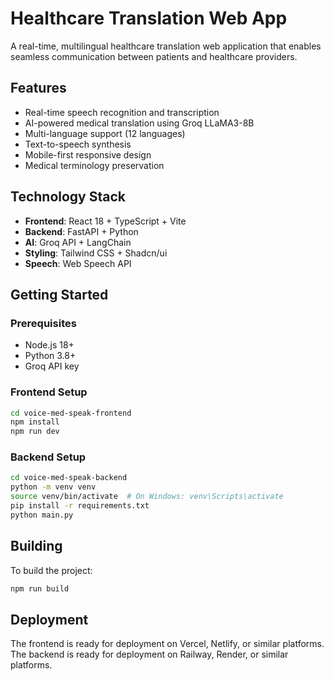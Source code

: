 # Healthcare Translation Web App

A real-time, multilingual healthcare translation web application that enables seamless communication between patients and healthcare providers.

## Features

- Real-time speech recognition and transcription
- AI-powered medical translation using Groq LLaMA3-8B
- Multi-language support (12 languages)
- Text-to-speech synthesis
- Mobile-first responsive design
- Medical terminology preservation

## Technology Stack

- **Frontend**: React 18 + TypeScript + Vite
- **Backend**: FastAPI + Python
- **AI**: Groq API + LangChain
- **Styling**: Tailwind CSS + Shadcn/ui
- **Speech**: Web Speech API

## Getting Started

### Prerequisites
- Node.js 18+
- Python 3.8+
- Groq API key

### Frontend Setup
```bash
cd voice-med-speak-frontend
npm install
npm run dev
```

### Backend Setup
```bash
cd voice-med-speak-backend
python -m venv venv
source venv/bin/activate  # On Windows: venv\Scripts\activate
pip install -r requirements.txt
python main.py
```

## Building

To build the project:

```bash
npm run build
```

## Deployment

The frontend is ready for deployment on Vercel, Netlify, or similar platforms.
The backend is ready for deployment on Railway, Render, or similar platforms.
